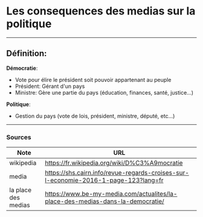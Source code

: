 # Les consequences des medias sur la politique

---
## Définition:

**Démocratie**:
- Vote pour élire le président soit pouvoir appartenant au peuple
- Président: Gérant d'un pays
- Ministre: Gère une partie du pays (éducation, finances, santé, justice…)

**Politique**:
- Gestion du pays (vote de lois, président, ministre, député, etc...)


---
### Sources

| Note                | URL                                                                                 |
| ------------------- | ----------------------------------------------------------------------------------- |
| wikipedia           | https://fr.wikipedia.org/wiki/D%C3%A9mocratie                                       |
| media               | https://shs.cairn.info/revue-regards-croises-sur-l-economie-2016-1-page-123?lang=fr |
| la place des medias | https://www.be-my-media.com/actualites/la-place-des-medias-dans-la-democratie/      |
